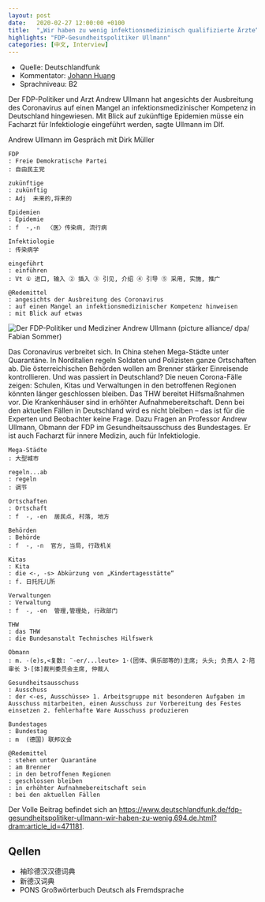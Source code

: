 ```yaml
---
layout: post
date:   2020-02-27 12:00:00 +0100
title:  "„Wir haben zu wenig infektionsmedizinisch qualifizierte Ärzte“"
highlights: "FDP-Gesundheitspolitiker Ullmann"
categories: [中文, Interview]
---
```


- Quelle: Deutschlandfunk
- Kommentator: [Johann Huang](http://www.johannhuang.com/)
- Sprachniveau: B2


Der FDP-Politiker und Arzt Andrew Ullmann hat angesichts der Ausbreitung des Coronavirus auf einen Mangel an infektionsmedizinischer Kompetenz in Deutschland hingewiesen. Mit Blick auf zukünftige Epidemien müsse ein Facharzt für Infektiologie eingeführt werden, sagte Ullmann im Dlf.

Andrew Ullmann im Gespräch mit Dirk Müller

    FDP
    : Freie Demokratische Partei
    : 自由民主党

    zukünftige
    : zukünftig
    : Adj  未来的,将来的

    Epidemien
    : Epidemie
    : f  -,-n  〈医〉传染病, 流行病

    Infektiologie
    : 传染病学

    eingeführt
    : einführen  
    : Vt ① 进口, 输入 ② 插入 ③ 引见, 介绍 ④ 引导 ⑤ 采用, 实施, 推广

    @Redemittel
    : angesichts der Ausbreitung des Coronavirus
    : auf einen Mangel an infektionsmedizinischer Kompetenz hinweisen
    : mit Blick auf etwas


![Der FDP-Politiker und Mediziner Andrew Ullmann (picture alliance/ dpa/ Fabian Sommer)](https://www.deutschlandfunk.de/media/thumbs/7/7788a302716e1ec3d752744511e9cc29v1_max_755x425_b3535db83dc50e27c1bb1392364c95a2.jpg?key=c23034)

Das Coronavirus verbreitet sich. In China stehen Mega-Städte unter Quarantäne. In Norditalien regeln Soldaten und Polizisten ganze Ortschaften ab. Die österreichischen Behörden wollen am Brenner stärker Einreisende kontrollieren. Und was passiert in Deutschland? Die neuen Corona-Fälle zeigen: Schulen, Kitas und Verwaltungen in den betroffenen Regionen könnten länger geschlossen bleiben. Das THW bereitet Hilfsmaßnahmen vor. Die Krankenhäuser sind in erhöhter Aufnahmebereitschaft. Denn bei den aktuellen Fällen in Deutschland wird es nicht bleiben – das ist für die Experten und Beobachter keine Frage. Dazu Fragen an Professor Andrew Ullmann, Obmann der FDP im Gesundheitsausschuss des Bundestages. Er ist auch Facharzt für innere Medizin, auch für Infektiologie.

    Mega-Städte
    : 大型城市

    regeln...ab
    : regeln
    : 调节

    Ortschaften
    : Ortschaft
    : f  -, -en  居民点, 村落, 地方

    Behörden
    : Behörde
    : f  -, -n  官方, 当局, 行政机关

    Kitas
    : Kita
    : die <-, -s> Abkürzung von „Kindertagesstätte“
    : f. 日托托儿所

    Verwaltungen
    : Verwaltung
    : f  -, -en  管理,管理处, 行政部门

    THW
    : das THW
    : die Bundesanstalt Technisches Hilfswerk

    Obmann
    : m. -(e)s,<复数: ¨-er/...leute> 1·(团体、俱乐部等的)主席; 头头; 负责人 2·陪审长 3·[体]裁判委员会主席, 仲裁人

    Gesundheitsausschuss
    : Ausschuss
    : der <-es, Ausschüsse> 1. Arbeitsgruppe mit besonderen Aufgaben im Ausschuss mitarbeiten, einen Ausschuss zur Vorbereitung des Festes einsetzen 2. fehlerhafte Ware Ausschuss produzieren

    Bundestages
    : Bundestag
    : m  (德国) 联邦议会

    @Redemittel
    : stehen unter Quarantäne
    : am Brenner
    : in den betroffenen Regionen
    : geschlossen bleiben
    : in erhöhter Aufnahmebereitschaft sein
    : bei den aktuellen Fällen


Der Volle Beitrag befindet sich an <https://www.deutschlandfunk.de/fdp-gesundheitspolitiker-ullmann-wir-haben-zu-wenig.694.de.html?dram:article_id=471181>.


## Qellen

- 袖珍德汉汉德词典
- 新德汉词典
- PONS Großwörterbuch Deutsch als Fremdsprache
